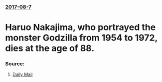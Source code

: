 ### [2017-08-7](/news/2017/08/7/index.md)

# Haruo Nakajima, who portrayed the monster Godzilla from 1954 to 1972, dies at the age of 88. 




### Source:

1. [Daily Mail](http://www.dailymail.co.uk/tvshowbiz/article-4770094/Haruo-Nakajima-famously-wore-Godzilla-suit-dead-88.html)
